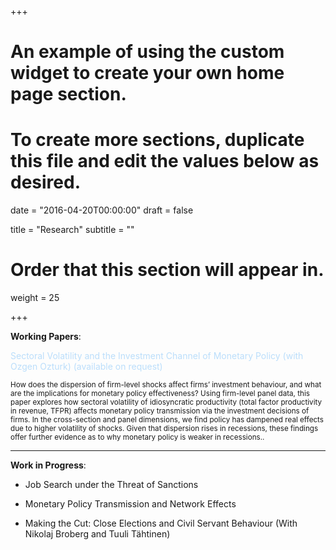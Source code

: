 +++
# An example of using the custom widget to create your own home page section.
# To create more sections, duplicate this file and edit the values below as desired.

date = "2016-04-20T00:00:00"
draft = false

title = "Research"
subtitle = ""

# Order that this section will appear in.
weight = 25

+++

<b>Working Papers</b>:

 <p style="color:#bbdefb"; margin-left:10%; margin-right:10%;> Sectoral Volatility and the Investment Channel of Monetary Policy (with Ozgen Ozturk)
(available on request)</p>
<p><small>How does the dispersion of firm-level shocks affect firms’ investment behaviour, and what are the
implications for monetary policy effectiveness? Using firm-level panel data, this paper explores how
sectoral volatility of idiosyncratic productivity (total factor productivity in revenue, TFPR) affects monetary
policy transmission via the investment decisions of firms. In the cross-section and panel dimensions,
we find policy has dampened real effects due to higher volatility of shocks. Given that dispersion
rises in recessions, these findings offer further evidence as to why monetary policy is weaker in recessions..</small></p>

<hr size=2>

<b>Work in Progress</b>:

+ Job Search under the Threat of Sanctions

+ Monetary Policy Transmission and Network Effects

+ Making the Cut: Close Elections and Civil Servant Behaviour 
  (With Nikolaj Broberg and Tuuli Tähtinen)

